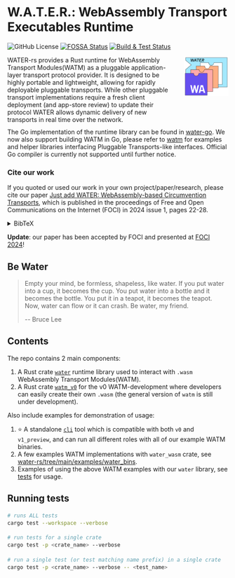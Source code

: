 # W.A.T.E.R.: WebAssembly Transport Executables Runtime
![GitHub License](https://img.shields.io/github/license/refraction-networking/water-rs)
[![FOSSA Status](https://app.fossa.com/api/projects/git%2Bgithub.com%2Frefraction-networking%2Fwater-rs.svg?type=shield&issueType=license)](https://app.fossa.com/projects/git%2Bgithub.com%2Frefraction-networking%2Fwater-rs?ref=badge_shield&issueType=license)
[![Build & Test Status](https://github.com/refraction-networking/water-rs/actions/workflows/rust.yml/badge.svg?branch=main)](https://github.com/refraction-networking/water-rs/actions/workflows/rust.yml)

<div style="width: 100%; height = 160px">
    <div style="width: 75%; height: 150px; float: left;"> 
        WATER-rs provides a Rust runtime for WebAssembly Transport Modules(WATM) as a pluggable application-layer transport protocol provider. It is designed to be highly portable and lightweight, allowing for rapidly deployable pluggable transports. While other pluggable transport implementations require a fresh client deployment (and app-store review) to update their protocol WATER allows dynamic delivery of new transports in real time over the network.<br />
        <br />
    </div>
    <div style="margin-left: 80%; height: 150px;"> 
        <img src=".github/assets/logo_v0.svg" alt="WATER wasm transport" align="right">
    </div>
</div>

The Go implementation of the runtime library can be found in [water-go](https://github.com/refraction-networking/water). We now also support building WATM in Go, please refer to [watm](https://github.com/refraction-networking/watm) for examples and helper libraries interfacing Pluggable Transports-like interfaces. Official Go compiler is currently not supported until further notice.

### Cite our work

If you quoted or used our work in your own project/paper/research, please cite our paper [Just add WATER: WebAssembly-based Circumvention Transports](https://www.petsymposium.org/foci/2024/foci-2024-0003.pdf), which is published in the proceedings of Free and Open Communications on the Internet (FOCI) in 2024 issue 1, pages 22-28.

<details>
  <summary>BibTeX</summary>
    
  ```bibtex
  @inproceedings{water-foci24,
      author = {Erik Chi and Gaukas Wang and J. Alex Halderman and Eric Wustrow and Jack Wampler},
      title = {Just add {WATER}: {WebAssembly}-based Circumvention Transports},
      booktitle = {Free and Open Communications on the Internet},
      publisher = {},
      year = {2024},
      url = {https://www.petsymposium.org/foci/2024/foci-2024-0003.pdf},
  }
  ```
</details>

**Update**: our paper has been accepted by FOCI and presented at [FOCI 2024](https://foci.community/foci24.html)!

## Be Water

> Empty your mind, be formless, shapeless, like water. If you put water into a cup, it becomes the cup. You put water into a bottle and it becomes the bottle. You put it in a teapot, it becomes the teapot. Now, water can flow or it can crash. Be water, my friend.
>
> -- Bruce Lee

## Contents

The repo contains 2 main components:
1. A Rust crate [`water`](https://github.com/refraction-networking/water-rs/tree/main/crates/water) runtime library used to interact with `.wasm` WebAssembly Transport Modules(WATM).
2. A Rust crate [`watm_v0`](https://github.com/refraction-networking/water-rs/tree/main/crates/watm_v0) for the v0 WATM-development where developers can easily create their own `.wasm` (the general version of `watm` is still under development).


Also include examples for demonstration of usage:
1. ⭐ A standalone [`cli`](https://github.com/refraction-networking/water-rs/tree/main/examples/clients/cli) tool which is compatible with both `v0` and `v1_preview`, and can run all different roles with all of our example WATM binaries.
2. A few examples WATM implementations with `water_wasm` crate, see [water-rs/tree/main/examples/water_bins](https://github.com/refraction-networking/water-rs/tree/main/examples/water_bins).
3. Examples of using the above WATM examples with our `water` library, see [tests](https://github.com/refraction-networking/water-rs/tree/main/tests/tests) for usage.

## Running tests

```sh
# runs ALL tests
cargo test --workspace --verbose

# run tests for a single crate
cargo test -p <crate_name> --verbose

# run a single test (or test matching name prefix) in a single crate
cargo test -p <crate_name> --verbose -- <test_name>
```
